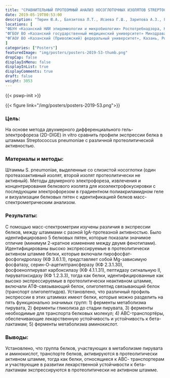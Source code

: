 ```yaml
---
title: "СРАВНИТЕЛЬНЫЙ ПРОТЕОМНЫЙ АНАЛИЗ НОСОГЛОТОЧНЫХ ИЗОЛЯТОВ STREPTOCOCCUS PNEUMONIAE С РАЗЛИЧНОЙ IgA-ПРОТЕАЗНОЙ АКТИВНОСТЬЮ С ПОМОЩЬЮ ДВУХМЕРНОГО ДИФФЕРЕНЦИАЛЬНОГО ГЕЛЬ-ЭЛЕКТРОФОРЕЗА (2D-DIGE)"
date: 2019-05-19T00:53:00
description: "Тюрин Ю.А., Баязитова Л.Т., Исаева Г.Ш., Зарипова А.З., Григорьева Т.В."
locations: [
"ФБУН «Казанский НИИ эпидемиологии и микробиологии» Роспотребнадзора, Казань, Россия",
"ФГБОУ ВО «Казанский государственный медицинский университет» Минздрава России, Казань, Россия",
"ФГАОУ ВО «Казанский (Приволжский) федеральный университет», Казань, Россия"
]
categories: ["Posters"]
featuredImage: "img/posters/posters-2019-53-thumb.png"
dropCap: false
displayInMenu: false
displayInList: true
displayComments: true
draft: false
weight: 3053
---
```



{{< pswp-init >}}

{{< figure link="/img/posters/posters-2019-53.png">}}


### Цель:

На основе метода двухмерного дифференциального гель-электрофореза (2D-DIGE) in vitro сравнить профили экспрессии белка в штаммах Streptococcus pneumoniae c различной протеолитической активностью.

### Материалы и методы: 

Штаммы S. pneumoniae, выделенные со слизистой носоглотки (один протеазоактивный изолят, второй изолят протеолитически не активный). Методы двумерного электрофореза, извлечения и концентрирования белкового изолята для изоэлектрофокусировки с последующим электрофорезом в градиентном полиакриламидном геле и визуализации белковых пятен с идентификацией белков масс-спектрометрическим анализом.

### Результаты: 

С помощью масс-спектрометрии изучены различия в экспрессии белков, между штаммами с разной IgA-протеазной активностью. Было идентифицировано 5 белковых пятен, которые показали значимое отличие (минимум 2-кратное изменение между двумя фенотипами). Идентифицированы высоко экспрессируемые в протеолитически активном штамме белки, которые включали пирофосфат-фосфогидролазу (КФ 3.6.1.1), представляет собой Mg-зависимую фосфатазу, серин-О-ацетилтрансферазу (КФ 2.3.1.30), фосфоенолпируват карбоксилазу (КФ 4.1.1.31), пептидазу сигнальную II, пируватоксидазу (КФ 1.2.3.3), тогда как белки, идентифицированные как высоко экспрессируемые в протеолитически неактивном штамме, включали АТФ-связывающий белок, олигопептид связывающий белок (транспорт олигопептидов). Установлено, что различный профиль экспрессии в этих штаммах имеют белки, которые можно разделить на пять функционально значимых групп: 1) ферменты метаболизма пирувата, 2) ферменты гликолиза до стадии пирувата, 3) ферменты необходимые для транспорта белковых молекул; 4) ABC-транспортёры, обеспечивающие лекарственную устойчивость и устойчивость к бета-лактамам; 5) ферменты метаболизма аминокислот.

### Выводы: 

Установлено, что группа белков, участвующих в метаболизме пирувата и аминокислот, транспорте белков, активируются в протеолитически активном штамме, тогда как белки, относящиеся к АВС- транспортерам и участвующие в развитии лекарственной устойчивости к бета-лактамам экспрессируются в протеолитически не активном штамме.